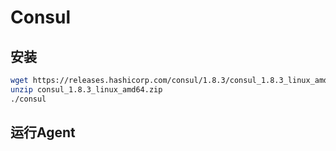 # Consul

## 安装
```BASH
wget https://releases.hashicorp.com/consul/1.8.3/consul_1.8.3_linux_amd64.zip
unzip consul_1.8.3_linux_amd64.zip
./consul 
```

## 运行Agent
```BASH
```